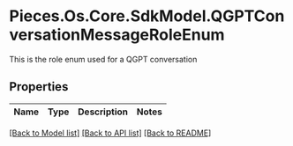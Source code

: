 # Pieces.Os.Core.SdkModel.QGPTConversationMessageRoleEnum
This is the role enum used for a QGPT conversation

## Properties

Name | Type | Description | Notes
------------ | ------------- | ------------- | -------------

[[Back to Model list]](../README.md#documentation-for-models) [[Back to API list]](../README.md#documentation-for-api-endpoints) [[Back to README]](../README.md)

